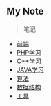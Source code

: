 My Note
-------- 
> 笔记

- [前端](前端/index.md)
- [PHP学习](PHP学习/index.md)
- [C++学习](C++学习/C++学习.md)
- [JAVA学习](JAVA学习/index.md)
- [算法](算法/index.md)
- [数据结构](数据结构/index.md)
- [工具](工具/index.md)